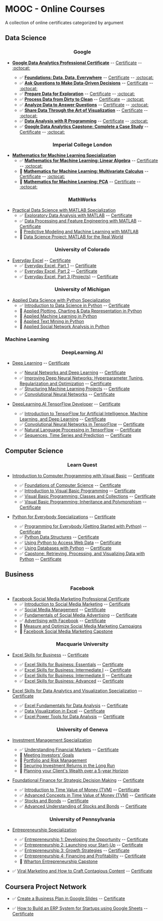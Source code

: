 # MOOC - Online Courses
A collection of online certificates categorized by argument

## Data Science

**<h3 align="center">Google</h3>**

* **[Google Data Analytics Professional Certificate](https://www.coursera.org/professional-certificates/google-data-analytics)**                                                      -- [Certificate](https://www.coursera.org/account/accomplishments/specialization/certificate/RRT98ARYQ27Y)                                                                        -- [:octocat:](https://github.com/AndreasDeSousa/Google_Data_Analytics_Professional_Certificate/blob/main/README.md)
 
  - :white_check_mark: **[Foundations: Data, Data, Everywhere](https://www.coursera.org/learn/foundations-data?specialization=google-data-analytics)**                                                 -- [Certificate](https://www.coursera.org/account/accomplishments/certificate/X98CNHDCCKQ7)                                                                                       -- [:octocat:](https://github.com/AndreasDeSousa/Google_Data_Analytics_Professional_Certificate/tree/main/C1_Foundations_Data_Data_Everywhere)
  - :white_check_mark: **[Ask Questions to Make Data-Driven Decisions](https://www.coursera.org/learn/ask-questions-make-decisions?specialization=google-data-analytics)**                             -- [Certificate](https://www.coursera.org/account/accomplishments/certificate/MZHX9RPB5ZXU)                                                                                       -- [:octocat:](https://github.com/AndreasDeSousa/Google_Data_Analytics_Professional_Certificate/tree/main/C2_Ask_Questions_to_Make_Data-Driven_Decisions)
  - :white_check_mark: **[Prepare Data for Exploration](https://www.coursera.org/learn/data-preparation?specialization=google-data-analytics)**                                                         -- [Certificate](https://www.coursera.org/account/accomplishments/certificate/U8HNSVHLZQQU)                                                                                       -- [:octocat:](https://github.com/AndreasDeSousa/Google_Data_Analytics_Professional_Certificate/tree/main/C3_Prepare_Data_for_Exploration)
  - :white_check_mark: **[Process Data from Dirty to Clean](https://www.coursera.org/learn/process-data?specialization=google-data-analytics)**                                                         -- [Certificate](https://www.coursera.org/account/accomplishments/certificate/5STJXVNDFQJM)                                                                                       -- [:octocat:](https://github.com/AndreasDeSousa/Google_Data_Analytics_Professional_Certificate/tree/main/C4_Process_Data_from_Dirty_to_Clean)
  - :white_check_mark: **[Analyze Data to Answer Questions](https://www.coursera.org/learn/analyze-data?specialization=google-data-analytics)**                                                         -- [Certificate](https://www.coursera.org/account/accomplishments/certificate/7SU6CNVPFMHT)                                                                                       -- [:octocat:](https://github.com/AndreasDeSousa/Google_Data_Analytics_Professional_Certificate/tree/main/C5_Analyze_Data_to_Answer_Questions)
  - :white_check_mark: **[Share Data Through the Art of Visualization](https://www.coursera.org/learn/visualize-data?specialization=google-data-analytics)**                                           -- [Certificate](https://www.coursera.org/account/accomplishments/certificate/U98UVPCDKLCA)                                                                                       -- [:octocat:](https://github.com/AndreasDeSousa/Google_Data_Analytics_Professional_Certificate/tree/main/C6_Share_Data_Through_the_Art_of_Visualization)
  - :white_check_mark: **[Data Analysis with R Programming](https://www.coursera.org/learn/data-analysis-r?specialization=google-data-analytics)**                                                      -- [Certificate](https://www.coursera.org/account/accomplishments/certificate/PZMBPXVUQDXR)                                                                                      -- [:octocat:](https://github.com/AndreasDeSousa/Google_Data_Analytics_Professional_Certificate/tree/main/C7_Data_Analysis_with_R_Programming)
  - :white_check_mark: **[Google Data Analytics Capstone: Complete a Case Study](https://www.coursera.org/learn/google-data-analytics-capstone?specialization=google-data-analytics)**           -- [Certificate](https://www.coursera.org/account/accomplishments/certificate/MBLTM7C88KTD)                                                                                      -- [:octocat:](https://github.com/AndreasDeSousa/Google_Data_Analytics_Professional_Certificate/tree/main/C8_Google_Data_Analytics_Capstone:_Complete_a_Case_Study)

**<h3 align="center">Imperial College London</h3>**

* **[Mathematics for Machine Learning Specialization](https://www.coursera.org/specializations/mathematics-machine-learning)**
  - :white_check_mark: **[Mathematics for Machine Learning: Linear Algebra](https://www.coursera.org/learn/linear-algebra-machine-learning/home/welcome)**                                                  -- [Certificate](https://www.coursera.org/account/accomplishments/certificate/36CK2JXDEEQL)                                                                                      -- [:octocat:](https://github.com/AndreasDeSousa/Mathematics_for_Machine_Learning_Specialization/tree/main/C1%20-%20Linear%20Algebra)
  - :pencil: **[Mathematics for Machine Learning: Multivariate Calculus](https://www.coursera.org/learn/multivariate-calculus-machine-learning/home/welcome)**                                    -- [Certificate]()                                                                                      -- [:octocat:](https://github.com/AndreasDeSousa/Mathematics_for_Machine_Learning_Specialization/tree/main/C2%20-%20Multivariate%20Calculus)
  - :pencil: **[Mathematics for Machine Learning: PCA](https://www.coursera.org/learn/pca-machine-learning/home/welcome)**                                                                        -- [Certificate]()                                                                                      -- [:octocat:](https://github.com/AndreasDeSousa/Mathematics_for_Machine_Learning_Specialization/tree/main/C3%20-%20Principle%20Component%20Analysis)

**<h3 align="center">MathWorks</h3>**

* [Practical Data Science with MATLAB Specialization](https://www.coursera.org/specializations/practical-data-science-matlab)
  - :white_check_mark: [Exploratory Data Analysis with MATLAB](https://www.coursera.org/learn/exploratory-data-analysis-matlab?specialization=practical-data-science-matlab) -- [Certificate](https://coursera.org/share/ffda826482640a11de8c32dd5d6d797b)
  - :white_check_mark: [Data Processing and Feature Engineering with MATLAB](https://www.coursera.org/learn/feature-engineering-matlab?specialization=practical-data-science-matlab) -- [Certificate](https://coursera.org/share/d6680e565561b8f187ea646343d4c89a)
  - :pencil: [Predictive Modeling and Machine Learning with MATLAB](https://www.coursera.org/learn/predictive-modeling-machine-learning?specialization=practical-data-science-matlab) 
  - :pencil: [Data Science Project: MATLAB for the Real World](https://www.coursera.org/learn/matlab-capstone?specialization=practical-data-science-matlab)


**<h3 align="center">University of Colorado</h3>**

* [Everyday Excel](https://www.coursera.org/specializations/everyday-excel) -- [Certificate](https://coursera.org/share/d5a648be06761b884e004c869dd74543)
  - :white_check_mark: [Everyday Excel, Part 1](https://www.coursera.org/learn/everyday-excel-part-1?specialization=everyday-excel) -- [Certificate](https://coursera.org/share/ae1c73c82575670180d156b8c86ac2e3)
  - :white_check_mark: [Everyday Excel, Part 2](https://www.coursera.org/learn/everyday-excel-part-2?specialization=everyday-excel) -- [Certificate](https://coursera.org/share/f4e6872e8cc45a7652774c307d28e602)
  - :white_check_mark: [Everyday Excel, Part 3 (Projects)](https://www.coursera.org/learn/everyday-excel-projects?specialization=everyday-excel) -- [Certificate](https://coursera.org/share/4b608644a9b1029163c07bffb22c9315)

**<h3 align="center">University of Michigan</h3>**

* [Applied Data Science with Python Specialization](https://www.coursera.org/specializations/data-science-python)
  - :white_check_mark: [Introduction to Data Science in Python](https://www.coursera.org/learn/python-data-analysis?specialization=data-science-python) -- [Certificate](https://coursera.org/share/1b9627d748841d8e056f9bfd1230e545)
  - :pencil: [Applied Plotting, Charting & Data Representation in Python](https://www.coursera.org/learn/python-plotting?specialization=data-science-python)
  - :pencil: [Applied Machine Learning in Python](https://www.coursera.org/learn/python-machine-learning?specialization=data-science-python)
  - :pencil: [Applied Text Mining in Python](https://www.coursera.org/learn/python-text-mining?specialization=data-science-python)
  - :pencil: [Applied Social Network Analysis in Python](https://www.coursera.org/learn/python-social-network-analysis?specialization=data-science-python)


### Machine Learning

**<h3 align="center">DeepLearning.AI</h3>**

* [Deep Learning](https://www.coursera.org/specializations/deep-learning) -- [Certificate](https://coursera.org/share/c4b73338a9e1f9d20ff4085f5ac171de)
  - :white_check_mark: [Neural Networks and Deep Learning](https://www.coursera.org/learn/neural-networks-deep-learning?specialization=deep-learning) -- [Certificate](https://coursera.org/share/61c0ca6a1a909e7c58f678f1253caf3b)
  - :white_check_mark: [Improving Deep Neural Networks: Hyperparameter Tuning, Regularization and Optimization](https://www.coursera.org/learn/deep-neural-network?specialization=deep-learning) -- [Certificate](https://coursera.org/share/573ee7cd38f0cae47a6e8c6d60f68702)
  - :white_check_mark: [Structuring Machine Learning Projects](https://www.coursera.org/learn/machine-learning-projects?specialization=deep-learning) -- [Certificate](https://coursera.org/share/2fe612641a2421056b9e8ee3073c6a11)
  - :white_check_mark: [Convolutional Neural Networks](https://www.coursera.org/learn/convolutional-neural-networks?specialization=deep-learning) -- [Certificate](https://coursera.org/share/7c530b6af88a87f353038cdbbc52cf05)


* [DeepLearning.AI TensorFlow Developer](https://www.coursera.org/professional-certificates/tensorflow-in-practice) -- [Certificate](https://coursera.org/share/d296be2dfdef21fd5f3e97d1d0b73981)
  - :white_check_mark: [Introduction to TensorFlow for Artificial Intelligence, Machine Learning, and Deep Learning](https://www.coursera.org/learn/introduction-tensorflow?specialization=tensorflow-in-practice) -- [Certificate](https://coursera.org/share/b5e6104cf27727ece0326cd2df5b0a40)
  - :white_check_mark: [Convolutional Neural Networks in TensorFlow](https://www.coursera.org/learn/convolutional-neural-networks-tensorflow?specialization=tensorflow-in-practice) -- [Certificate](https://coursera.org/share/874f8dd52f2f65da643539bb7b702279)
  - :white_check_mark: [Natural Language Processing in TensorFlow](https://www.coursera.org/learn/natural-language-processing-tensorflow?specialization=tensorflow-in-practice) -- [Certificate](https://coursera.org/share/c8407a60e30b36854e9ff3bc7a2e63a4)
  - :white_check_mark: [Sequences, Time Series and Prediction](https://www.coursera.org/learn/tensorflow-sequences-time-series-and-prediction?specialization=tensorflow-in-practice) -- [Certificate](https://coursera.org/share/dc5232e7f2191e61025f638eb3078e41)

## Computer Science

**<h3 align="center">Learn Quest</h3>**

* [Introduction to Computer Programming with Visual Basic](https://www.coursera.org/specializations/visual-basic-computer-programming) -- [Certificate](https://coursera.org/share/c75ba653f5ddfc91b2eef21e90277a66)
  - :white_check_mark: [Foundations of Computer Science](https://www.coursera.org/learn/computer-science-foundations?specialization=visual-basic-computer-programming) -- [Certificate](https://coursera.org/share/ed52db80ea8798b9ceb318a8d9232c58)
  - :white_check_mark: [Introduction to Visual Basic Programming](https://www.coursera.org/learn/visual-basic-programming-introduction?specialization=visual-basic-computer-programming) -- [Certificate](https://coursera.org/share/c0ee769109279d3e34044b34cfc520e7)
  - :white_check_mark: [Visual Basic Programming: Classes and Collections](https://www.coursera.org/learn/visual-basic-classes-collections?specialization=visual-basic-computer-programming) -- [Certificate](https://coursera.org/share/4a6bec67b3d14d874419ec459a5a3021)
  - :white_check_mark: [Visual Basic Programming: Inheritance and Polymorphism](https://www.coursera.org/learn/visual-basic-inheritance-polymorphism?specialization=visual-basic-computer-programming) -- [Certificate](https://coursera.org/share/9fd632e81c9fa90db6fa71d976a5df3c)

* [Python for Everybody Specializations](https://www.coursera.org/specializations/python) -- [Certificate](https://coursera.org/share/3e39c39e6563efbf7654f199b7abbcec)
  - :white_check_mark: [Programming for Everybody (Getting Started with Python)](https://www.coursera.org/learn/python?specialization=python) -- [Certificate](https://coursera.org/share/ef681dbc1e8d183c0b272d89c027a76b)
  - :white_check_mark: [Python Data Structures](https://www.coursera.org/learn/python-data?specialization=python) -- [Certificate](https://coursera.org/share/86838ed96a1bd9ace9f0e53b99e1952e)
  - :white_check_mark: [Using Python to Access Web Data](https://www.coursera.org/learn/python-network-data?specialization=python) -- [Certificate](https://coursera.org/share/993eeaee10714fd3ea9912ac8f3695d2)
  - :white_check_mark: [Using Databases with Python](https://www.coursera.org/learn/python-databases?specialization=python) -- [Certificate](https://coursera.org/share/b2cec9ec15f3e64549eb8c28bd8d3d57)
  - :white_check_mark: [Capstone: Retrieving, Processing, and Visualizing Data with Python](https://www.coursera.org/learn/python-data-visualization?specialization=python) -- [Certificate](https://coursera.org/share/5ad351816dc7f6dcff8179ac072b14fa)

## Business
**<h3 align="center">Facebook</h3>**

* [Facebook Social Media Marketing Professional Certificate](https://www.coursera.org/professional-certificates/facebook-social-media-marketing)
  - :white_check_mark: [Introduction to Social Media Marketing](https://www.coursera.org/learn/social-media-marketing-introduction?specialization=facebook-social-media-marketing) -- [Certificate](https://coursera.org/share/4652f7d833f293fcbe46d5b2e688c966)
  - :white_check_mark: [Social Media Management](https://www.coursera.org/learn/social-media-management?specialization=facebook-social-media-marketing) -- [Certificate](https://coursera.org/share/1815663e6132eb99a476f80f6768ecd3)
  - :white_check_mark: [Fundamentals of Social Media Advertising](https://www.coursera.org/learn/social-media-advertising-fundamentals?specialization=facebook-social-media-marketing) -- [Certificate](https://coursera.org/share/b71a841e3c347571c035be5367529ab8) 
  - :white_check_mark: [Advertising with Facebook](https://www.coursera.org/learn/advertising-with-facebook?specialization=facebook-social-media-marketing) -- [Certificate](https://coursera.org/share/7679e4bb7a8a30959f58b00ed59c3084)
  - :pencil: [Measure and Optimize Social Media Marketing Campaigns](https://www.coursera.org/learn/measure-and-optimize-social-media-marketing-campaigns?specialization=facebook-social-media-marketing)
  - :pencil: [Facebook Social Media Marketing Capstone](https://www.coursera.org/learn/facebook-social-media-marketing-capstone?specialization=facebook-social-media-marketing)


**<h3 align="center">Macquarie University</h3>**

* [Excel Skills for Business](https://www.coursera.org/specializations/excel) -- [Certificate](https://coursera.org/share/5444e640b8ed861ed7c276ce73ed8dcb)
  - :white_check_mark: [Excel Skills for Business: Essentials](https://www.coursera.org/learn/excel-essentials?specialization=excel) -- [Certificate](https://coursera.org/share/780d60eaa951efcc341f5c4403559c02)
  - :white_check_mark: [Excel Skills for Business: Intermediate I](https://www.coursera.org/learn/excel-intermediate-1?specialization=excel) -- [Certificate](https://coursera.org/share/b40d47828a35981282b8c4f6f7edf0a7)
  - :white_check_mark: [Excel Skills for Business: Intermediate II](https://www.coursera.org/learn/excel-intermediate-2?specialization=excel) -- [Certificate](https://coursera.org/share/f72351e9eb62fac31adac7262e687b04)
  - :white_check_mark: [Excel Skills for Business: Advanced](https://www.coursera.org/learn/excel-advanced?specialization=excel) -- [Certificate](https://coursera.org/share/f746f66be3fd3e476e70ea0206fd8e1f)

* [Excel Skills for Data Analytics and Visualization Specialization](https://www.coursera.org/specializations/excel-data-analytics-visualization) -- [Certificate](https://coursera.org/share/94359bfb94d0333127dc7d9af513db1a)
  - :white_check_mark: [Excel Fundamentals for Data Analysis](https://www.coursera.org/learn/excel-data-analysis-fundamentals?specialization=excel-data-analytics-visualization) -- [Certificate](https://coursera.org/share/40c4aa3f1fc27c5edaf8b9fac9f3e315)
  - :white_check_mark: [Data Visualization in Excel](https://www.coursera.org/learn/excel-data-visualization?specialization=excel-data-analytics-visualization) -- [Certificate](https://coursera.org/share/52875752876a03dc4dd1d57e61a29543)
  - :white_check_mark: [Excel Power Tools for Data Analysis](https://www.coursera.org/learn/excel-power-tools?specialization=excel-data-analytics-visualization) -- [Certificate](https://coursera.org/share/fbf096f0972c220af4b7e791f71bfd5d)

**<h3 align="center">University of Geneva</h3>**

* [Investment Management Specialization](https://www.coursera.org/specializations/investment-management)
  - :white_check_mark: [Understanding Financial Markets](https://www.coursera.org/learn/understanding-financial-markets?specialization=investment-management) -- [Certificate](https://coursera.org/share/cf0d0727805d109390b5beb41da54801)
  - :pencil: [Meeting Investors' Goals](https://www.coursera.org/learn/meeting-investors-goals?specialization=investment-management)
  - :pencil: [Portfolio and Risk Management](https://www.coursera.org/learn/portfolio-risk-management?specialization=investment-management) 
  - :pencil: [Securing Investment Returns in the Long Run](https://www.coursera.org/learn/investment-returns-long-run?specialization=investment-management)
  - :pencil: [Planning your Client's Wealth over a 5-year Horizon](https://www.coursera.org/learn/wealth-planning-capstone?specialization=investment-management)


* [Foundational Finance for Strategic Decision Making](https://www.coursera.org/specializations/foundational-finance) -- [Certificate](https://coursera.org/share/da68d3fe020148d1333a4e91fe247c3d)
  - :white_check_mark: [Introduction to Time Value of Money (TVM)](https://www.coursera.org/learn/time-value-of-money?specialization=foundational-finance) -- [Certificate](https://coursera.org/share/26401a6639e7172ddb4c43778ccf1a47)
  - :white_check_mark: [Advanced Concepts in Time Value of Money (TVM)](https://www.coursera.org/learn/time-value-of-money-two?specialization=foundational-finance) -- [Certificate](https://coursera.org/share/874f8dd52f2f65da643539bb7b702279)
  - :white_check_mark: [Stocks and Bonds](https://www.coursera.org/learn/bonds-and-stocks?specialization=foundational-finance) -- [Certificate](https://coursera.org/share/ed4079228278ebf352ed546cbddd9029)
  - :white_check_mark: [Advanced Understanding of Stocks and Bonds](https://www.coursera.org/learn/bonds-and-stocks-two?specialization=foundational-finance) -- [Certificate](https://coursera.org/share/30c29bcb2921139291bda6906f05a21b)


**<h3 align="center">University of Pennsylvania</h3>**

* [Entrepreneurship Specialization](https://www.coursera.org/specializations/wharton-entrepreneurship)
  - :white_check_mark: [Entrepreneurship 1: Developing the Opportunity](https://www.coursera.org/learn/wharton-entrepreneurship-opportunity?specialization=wharton-entrepreneurship) -- [Certificate](https://coursera.org/share/ef681dbc1e8d183c0b272d89c027a76b)
  - :white_check_mark: [Entrepreneurship 2: Launching your Start-Up](https://www.coursera.org/learn/wharton-launching-startup?specialization=wharton-entrepreneurship) -- [Certificate](https://coursera.org/share/86838ed96a1bd9ace9f0e53b99e1952e)
  - :white_check_mark: [Entrepreneurship 3: Growth Strategies](https://www.coursera.org/learn/growth-strategy?specialization=wharton-entrepreneurship) -- [Certificate](https://coursera.org/share/993eeaee10714fd3ea9912ac8f3695d2)
  - :white_check_mark: [Entrepreneurship 4: Financing and Profitability](https://www.coursera.org/learn/wharton-entrepreneurship-financing-profitabilty?specialization=wharton-entrepreneurship) -- [Certificate](https://coursera.org/share/b2cec9ec15f3e64549eb8c28bd8d3d57)
  - :pencil: [Wharton Entrepreneurship Capstone](https://www.coursera.org/learn/wharton-entrepreneurship-capstone?specialization=wharton-entrepreneurship)


* :white_check_mark: [Viral Marketing and How to Craft Contagious Content](https://www.coursera.org/learn/wharton-contagious-viral-marketing) -- [Certificate](https://coursera.org/share/65cce9431131d8044981e44c40c849a0)



## Coursera Project Network

* :white_check_mark: [Create a Business Plan in Google Slides](https://www.coursera.org/projects/create-business-plan-google-slides) -- [Certificate](https://coursera.org/share/2958ac77a48eb9dafc87b479135d13b6)

* :white_check_mark: [How to Build an ERP System for Startups using Google Sheets](https://www.coursera.org/projects/how-to-build-erp-system) -- [Certificate](https://coursera.org/share/828941797f8915ff9a7766d3239671dd)
